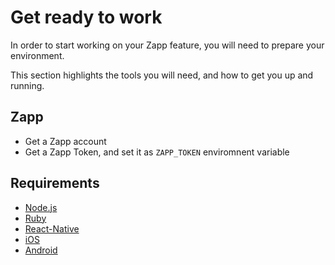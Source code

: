 # Get ready to work

In order to start working on your Zapp feature, you will need to prepare your environment. 

This section highlights the tools you will need, and how to get you up and running.

## Zapp

- Get a Zapp account
- Get a Zapp Token, and set it as `ZAPP_TOKEN` enviromnent variable

## Requirements

- [Node.js](node.md)
- [Ruby](ruby.md)
- [React-Native](react-native.md)
- [iOS](iOS.md)
- [Android](android.md)
